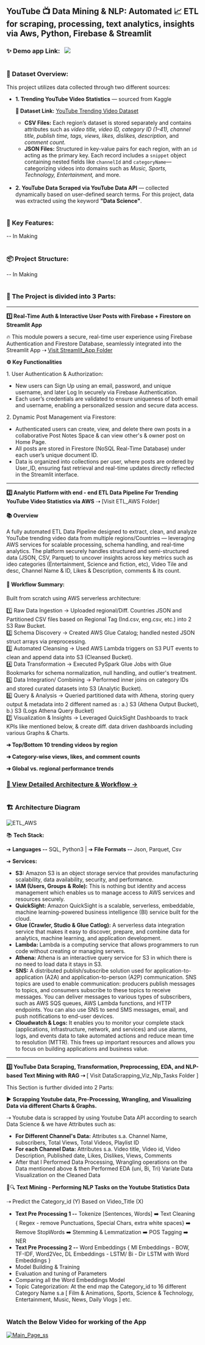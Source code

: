 ## YouTube 📺 Data Mining & NLP: Automated 📈 ETL for scraping, processing, text analytics, insights via Aws, Python, Firebase & Streamlit

### ✨ Demo app Link: &nbsp; <a href="https://youtu.be/GaeUzR9szVM"><img src="https://github.com/KunalAnand2907/Youtube_DataMining_Analysis-End-End-Data-Engineering-Data-Science-Project/assets/46574881/4f490ebc-1c79-4b10-b869-cf319682598e"></a>

#

### 📌 Dataset Overview:

This project utilizes data collected through two different sources:

<ul> <li> <b>1. Trending YouTube Video Statistics</b> — sourced from Kaggle <br>
 
<b>🔗 Dataset Link:</b> [YouTube Trending Video Dataset](https://www.kaggle.com/datasets/datasnaek/youtube-new) 
 <ul> <li><b>CSV Files:</b> Each region’s dataset is stored separately and contains attributes such as <i>video title, video ID, category ID (1–41), channel title, publish time, tags, views, likes, dislikes, description,</i> and <i>comment count.</i></li> <li><b>JSON Files:</b> Structured in key-value pairs for each region, with an <code>id</code> acting as the primary key. Each record includes a <code>snippet</code> object containing nested fields like <code>channelId</code> and <code>categoryName</code>—categorizing videos into domains such as <i>Music, Sports, Technology, Entertainment,</i> and more.</li> </ul> </li> 
<br>
<li> <b>2. YouTube Data Scraped via YouTube Data API</b> — collected dynamically based on user-defined search terms. For this project, data was extracted using the keyword <b>"Data Science"</b>. </li> </ul>

#

### 🚀 Key Features:

-- In Making

#

### 📦 Project Structure: 

-- In Making

#

### 🎯 The Project is divided into 3 Parts:

---

 **1️⃣ Real-Time Auth & Interactive User Posts with Firebase + Firestore on Streamlit App**

🔥 This module powers a secure, real-time user experience using Firebase Authentication and Firestore Database, seamlessly integrated into the Streamlit App ⇢ [Visit Streamlit_App Folder](https://github.com/KunalAnand2907/Youtube-Data-Mining-Analytics-End-End-Data-Engineering-Data-Science-Project/tree/master/Part1_Streamlit_App)

**⚙️ Key Functionalities**

1️. User Authentication & Authorization:
 <ul> 
 <li> New users can Sign Up using an email, password, and unique username, and later Log In securely via Firebase Authentication. </li>
 <li> Each user’s credentials are validated to ensure uniqueness of both email and username, enabling a personalized session and secure data access. </li>
 </ul>
 
2️. Dynamic Post Management via Firestore:
<ul> 
 <li> Authenticated users can create, view, and delete there own posts in a collaborative Post Notes Space & can view other's & owner post on Home Page. </li>
 <li> All posts are stored in Firestore (NoSQL Real-Time Database) under each user’s unique document ID. </li>
 <li> Data is organized into collections per user, where posts are ordered by User_ID, ensuring fast retrieval and real-time updates directly reflected in the Streamlit interface. </li>
 </ul>

---

**2️⃣ Analytic Platform with end - end ETL Data Pipeline For Trending YouTube Video Statistics via AWS** ⇢ [Visit ETL_AWS Folder]

#### 📚 Overview

A fully automated ETL Data Pipeline designed to extract, clean, and analyze YouTube trending video data from multiple regions/Countries — leveraging AWS services for scalable processing, schema handling, and real-time analytics.
The platform securely handles structured and semi-structured data (JSON, CSV, Parquet) to uncover insights across key metrics such as ideo categories (Entertainment, Science and fiction, etc), Video Tile and desc, Channel Name & ID, Likes & Description, comments & its count.

#### 🧩 Workflow Summary:

Built from scratch using AWS serverless architecture:

1️⃣ Raw Data Ingestion → Uploaded regional/Diff. Countries JSON and Partitioned CSV files based on Regional Tag (Ind.csv, eng.csv, etc.) into 2 S3 Raw Bucket. <br>
2️⃣ Schema Discovery → Created AWS Glue Catalog; handled nested JSON struct arrays via preprocessing. <br>
3️⃣ Automated Cleansing → Used AWS Lambda triggers on S3 PUT events to clean and append data into S3 (Cleansed Bucket). <br>
4️⃣ Data Transformation → Executed PySpark Glue Jobs with Glue Bookmarks for schema normalization, null handling, and outlier's treatment. <br>
5️⃣ Data Integration/ Combining → Performed inner joins on category IDs and stored curated datasets into S3 (Analytic Bucket). <br>
6️⃣ Query & Analysis → Queried partitioned data with Athena, storing query output & metadata into 2 different named as : a.) S3 (Athena Output Bucket), b.) S3 (Logs Athena Query Bucket) <br>
7️⃣ Visualization & Insights → Leveraged QuickSight Dashboards to track KPIs like mentioned below, & create diff. data driven dashboards including various Graphs & Charts. <br>

**➔ Top/Bottom 10 trending videos by region**

**➔ Category-wise views, likes, and comment counts**

**➔ Global vs. regional performance trends**

### [🔗 View Detailed Architecture & Workflow →](https://drive.google.com/drive/u/0/folders/19idDsEe7xafxWRVmEaYkRSfAbbYlmCbb)

#

### 🏗️ Architecture Diagram

![ETL_AWS](https://github.com/user-attachments/assets/c8efa182-ca19-4680-b121-d2709c8c1d9f)

📚 **Tech Stack:**

➔ **Languages --** SQL, Python3 |
➔ **File Formats --** Json, Parquet, Csv

➔ **Services:**
<ul>
<li><b>S3:</b> Amazon S3 is an object storage service that provides manufacturing scalability, data availability, security, and performance.
<li><b>IAM (Users, Groups & Role):</b> This is nothing but identity and access management which enables us to manage access to AWS services and resources securely.
<li><b>QuickSight:</b> Amazon QuickSight is a scalable, serverless, embeddable, machine learning-powered business intelligence (BI) service built for the cloud.
<li><b>Glue (Crawler, Studio & Glue Catlog):</b> A serverless data integration service that makes it easy to discover, prepare, and combine data for analytics, machine learning, and application development.
<li><b>Lambda:</b> Lambda is a computing service that allows programmers to run code without creating or managing servers.
<li><b>Athena:</b> Athena is an interactive query service for S3 in which there is no need to load data it stays in S3.
<li><b>SNS:</b> A distributed publish/subscribe solution used for application-to-application (A2A) and application-to-person (A2P) communication. SNS topics are used to enable communication: producers publish messages to topics, and consumers subscribe to these topics to receive messages. You can deliver messages to various types of subscribers, such as AWS SQS queues, AWS Lambda functions, and HTTP endpoints. You can also use SNS to send SMS messages, email, and push notifications to end-user devices.
<li><b>Cloudwatch & Logs:</b> It enables you to monitor your complete stack (applications, infrastructure, network, and services) and use alarms, logs, and events data to take automated actions and reduce mean time to resolution (MTTR). This frees up important resources and allows you to focus on building applications and business value.
</ul>

---
**3️⃣ YouTube Data Scraping, Transformation, Preprocessing, EDA, and NLP-based Text Mining with RAG ⇢** [ Visit DataScrapping_Viz_Nlp_Tasks Folder ]

This Section is further divided into 2 Parts:

▶️ **Scrapping Youtube data, Pre-Processing, Wrangling, and Visualizing Data via different Charts & Graphs.**

⇢ Youtube data is scrapped by using Youtube Data API according to search Data Science & we have Attributes such as:
<ul>
<li> <b> For Different Channel's Data:</b>
Attributes s.a. Channel Name, subscribers, Total Views, Total Videos, Playlist ID
<li> <b> For each Channel Data:</b>
Attributes s.a. Video title, Video id, Video Description, Published date, Likes, Dislikes, Views, Comments
<li> After that I Performed Data Processing, Wrangling operations on the Data mentioned above & then Performed EDA (uni, Bi, Tri) Variate Data Visualization on the Cleaned Data
</ul>

📄🔍 **Text Mining - Performing NLP Tasks on the Youtube Statistics Data**

⇢ Predict the Category_id (Y) Based on Video_Title (X)
<ul>
<li> <b>Text Pre Processing 1 --</b> Tokenize [Sentences, Words] ➡️ Text Cleaning { Regex - remove Punctuations, Special Chars, extra white spaces} ➡️ Remove StopWords ➡️ Stemming & Lemmatization ➡️ POS Tagging ➡️ NER
<li> <b>Text Pre Processing 2 --</b> Word Embeddings { Ml Embeddings - BOW, TF-IDF, Word2Vec, DL Embeddings - LSTM/ Bi - Dir LSTM with Word Embeddings }
<li> Model Building & Training
<li> Evaluation and tuning of Parameters
<li> Comparing all the Word Embeddings Model
<li> Topic Categorization: At the end map the Category_id to 16 different Category Name s.a [ Film & Animations, Sports, Science & Technology, Entertainment, Music, News, Daily Vlogs ] etc.
</ul>

# 
### Watch the Below Video for working of the App

[![Main_Page_ss](https://github.com/KunalAnand2907/Youtube_DataMining_Analysis-End-End-Data-Engineering-Data-Science-Project/assets/46574881/b480838d-991b-4387-994c-bb3c90e9a081)](https://youtu.be/GaeUzR9szVM)
